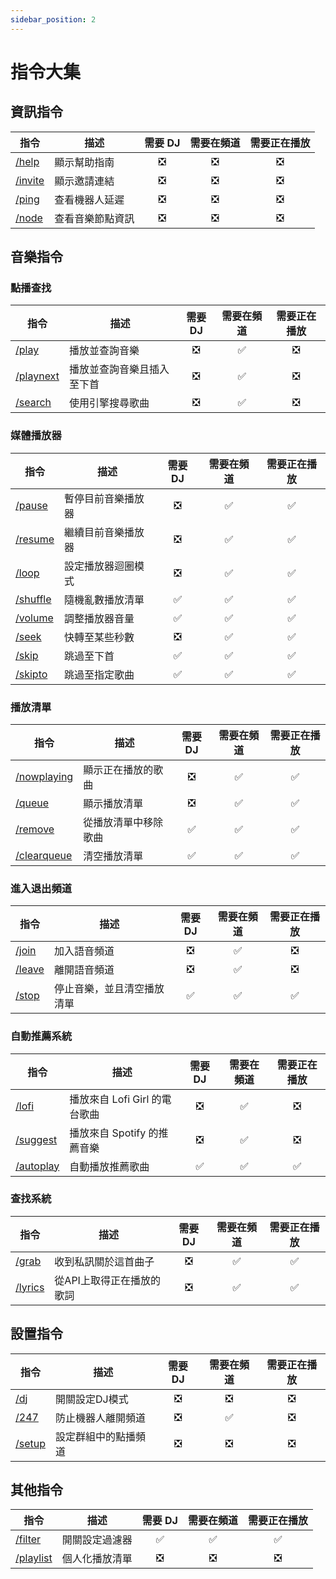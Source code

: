```yaml
---
sidebar_position: 2
---
```

# 指令大集
## 資訊指令

| 指令 | 描述 | 需要 DJ | 需要在頻道 | 需要正在播放 |
| ---- | ---- | :----: | :----: | :----: |
| [/help](info/help) | 顯示幫助指南 | ❎ | ❎ | ❎ |
| [/invite](info/invite) | 顯示邀請連結 | ❎ | ❎ | ❎ |
| [/ping](info/ping) | 查看機器人延遲 | ❎ | ❎ | ❎ |
| [/node](info/node) | 查看音樂節點資訊 | ❎ | ❎ | ❎ |

## 音樂指令
### 點播查找
| 指令 | 描述 | 需要 DJ | 需要在頻道 | 需要正在播放 |
| ---- | ---- | :----: | :----: | :----: |
| [/play](music/psearch/play) | 播放並查詢音樂 | ❎ | ✅ | ❎ |
| [/playnext](music/psearch/playnext) | 播放並查詢音樂且插入至下首 | ❎ | ✅ | ❎ |
| [/search](music/psearch/search) | 使用引擎搜尋歌曲 | ❎ | ✅ | ❎ |

### 媒體播放器
| 指令 | 描述 | 需要 DJ | 需要在頻道 | 需要正在播放 |
| ---- | ---- | :----: | :----: | :----: |
| [/pause](music/player/pause) | 暫停目前音樂播放器 | ❎ | ✅ | ✅ |
| [/resume](music/player/resume) | 繼續目前音樂播放器 | ❎ | ✅ | ✅ |
| [/loop](music/player/loop) | 設定播放器迴圈模式 | ❎ | ✅ | ✅ |
| [/shuffle](music/player/shuffle) | 隨機亂數播放清單 | ✅ | ✅ | ✅ |
| [/volume](music/player/volume) | 調整播放器音量 | ✅ | ✅ | ✅ |
| [/seek](music/player/seek) | 快轉至某些秒數 | ❎ | ✅ | ✅ |
| [/skip](music/player/skip) | 跳過至下首 | ✅ | ✅ | ✅ |
| [/skipto](music/player/skipto) | 跳過至指定歌曲 | ✅ | ✅ | ✅ |

### 播放清單
| 指令 | 描述 | 需要 DJ | 需要在頻道 | 需要正在播放 |
| ---- | ---- | :----: | :----: | :----: |
| [/nowplaying](music/queuea/nowplaying) | 顯示正在播放的歌曲 | ❎ | ✅ | ✅ |
| [/queue](music/queuea/queue) | 顯示播放清單 | ❎ | ✅ | ✅ |
| [/remove](music/queuea/remove) | 從播放清單中移除歌曲 | ✅ | ✅ | ✅ |
| [/clearqueue](music/queuea/clearqueue) | 清空播放清單 | ✅ | ✅ | ✅ |

### 進入退出頻道
| 指令 | 描述 | 需要 DJ | 需要在頻道 | 需要正在播放 |
| ---- | ---- | :----: | :----: | :----: |
| [/join](music/joinleave/join) | 加入語音頻道 | ❎ | ✅ | ❎ |
| [/leave](music/joinleave/leave) | 離開語音頻道 | ❎ | ✅ | ❎ |
| [/stop](music/joinleave/stop) | 停止音樂，並且清空播放清單 | ✅ | ✅ | ✅ |

### 自動推薦系統
| 指令 | 描述 | 需要 DJ | 需要在頻道 | 需要正在播放 |
| ---- | ---- | :----: | :----: | :----: |
| [/lofi](music/suggestion/lofi) | 播放來自 Lofi Girl 的電台歌曲 | ❎ | ✅ | ❎ |
| [/suggest](music/suggestion/suggest) | 播放來自 Spotify 的推薦音樂 | ❎ | ✅ | ❎ |
| [/autoplay](music/suggestion/autoplay) | 自動播放推薦歌曲 | ✅ | ✅ | ✅ |

### 查找系統
| 指令 | 描述 | 需要 DJ | 需要在頻道 | 需要正在播放 |
| ---- | ---- | :----: | :----: | :----: |
| [/grab](music/search/grab) | 收到私訊關於這首曲子 | ❎ | ✅ | ✅ |
| [/lyrics](music/search/lyrics) | 從API上取得正在播放的歌詞 | ❎ | ✅ | ✅ |

## 設置指令
| 指令 | 描述 | 需要 DJ | 需要在頻道 | 需要正在播放 |
| ---- | ---- | :----: | :----: | :----: |
| [/dj](settings/dj) | 開關設定DJ模式 | ❎ | ❎ | ❎ |
| [/247](settings/247) | 防止機器人離開頻道 | ❎ | ✅ | ❎ |
| [/setup](settings/setup) | 設定群組中的點播頻道 | ❎ | ❎ | ❎ |

## 其他指令
| 指令 | 描述 | 需要 DJ | 需要在頻道 | 需要正在播放 |
| ---- | ---- | :----: | :----: | :----: |
| [/filter](other/filter) | 開關設定過濾器 | ✅ | ✅ | ✅ |
| [/playlist](other/playlist) | 個人化播放清單 | ❎ | ❎ | ❎ |